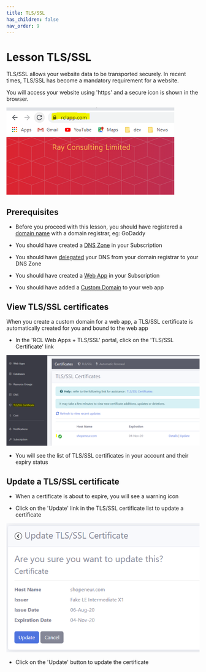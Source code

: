 ```yaml
---
title: TLS/SSL
has_children: false
nav_order: 9
---
```


# Lesson TLS/SSL

TLS/SSL allows your website data to be transported securely. In recent times, TLS/SSL has become a mandatory requirement for a website.

You will access your website using 'https' and a secure icon is shown in the browser. 

![ssl](images/ssl-browser.PNG)

## Prerequisites

- Before you proceed with this lesson, you should have registered a [domain name](https://rcl-cloud-apps.github.io/cloud101/6-dns.html) with a domain registrar, eg: GoDaddy

- You should have created a [DNS Zone](https://rcl-cloud-apps.github.io/cloud101/6-dns.html) in your Subscription

- You should have [delegated](https://rcl-cloud-apps.github.io/cloud101/6-dns.html) your DNS from your domain registrar to your DNS Zone

- You should have created a [Web App](https://rcl-cloud-apps.github.io/cloud101/5-webapp.html) in your Subscription

- You should have added a [Custom Domain](https://rcl-cloud-apps.github.io/cloud101/7-custom-domain.html) to your web app

## View TLS/SSL certificates

When you create a custom domain for a web app, a TLS/SSL certificate is automatically created for you and bound to the web app

- In the 'RCL Web Apps + TLS/SSL' portal, click on the 'TLS/SSL Certificate' link

![ssl](images/ssl-open.PNG)

- You will see the list of TLS/SSL certificates in your account and their expiry status

## Update a TLS/SSL certificate

- When a certificate is about to expire, you will see a warning icon

- Click on the 'Update' link in the TLS/SSL certificate list to update a certificate

![ssl](images/ssl-update.PNG)

- Click on the 'Update' button to update the certificate

